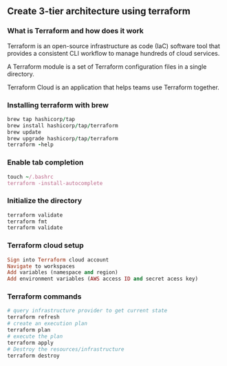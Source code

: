 ## Create 3-tier architecture using terraform

### What is Terraform and how does it work

Terraform is an open-source infrastructure as code (IaC) software tool that provides a consistent CLI workflow to manage hundreds of cloud services.

A Terraform module is a set of Terraform configuration files in a single directory.

Terraform Cloud is an application that helps teams use Terraform together. 


### Installing terraform with brew
```ruby
brew tap hashicorp/tap
brew install hashicorp/tap/terraform
brew update
brew upgrade hashicorp/tap/terraform
terraform -help
```
### Enable tab completion
```ruby
touch ~/.bashrc
terraform -install-autocomplete
```

### Initialize the directory
```ruby
terraform validate
terraform fmt
terraform validate
```

### Terraform cloud setup
```ruby
Sign into Terraform cloud account
Navigate to workspaces
Add variables (namespace and region)
Add environment variables (AWS access ID and secret acess key)
```

### Terraform commands
```ruby
# query infrastructure provider to get current state
terraform refresh
# create an execution plan
terraform plan
# execute the plan 
terraform apply
# Destroy the resources/infrastructure
terraform destroy
```